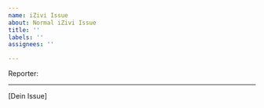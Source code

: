 ```yaml
---
name: iZivi Issue
about: Normal iZivi Issue
title: ''
labels: ''
assignees: ''

---
```


Reporter:

---

[Dein Issue]
